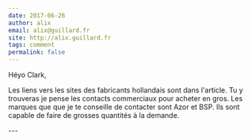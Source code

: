 ```yaml
---
date: 2017-06-26
author: alix
email: alix@guillard.fr
site: http://alix.guillard.fr
tags: comment
permalink: false
---
```


<p>Héyo Clark,</p>


<p>Les liens vers les sites des fabricants hollandais sont dans l'article. Tu y trouveras je pense les contacts commerciaux pour acheter en gros. Les marques que que je te conseille de contacter sont Azor et BSP. Ils sont capable de faire de grosses quantités à la demande.</p>
---